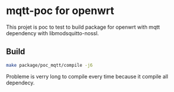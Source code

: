 # mqtt-poc for openwrt

This projet is poc to test to build package for openwrt with mqtt dependency with libmodsquitto-nossl.

## Build

```bash
make package/poc_mqtt/compile -j6
```

Probleme is verry long to compile every time because it compile all dependecy.
